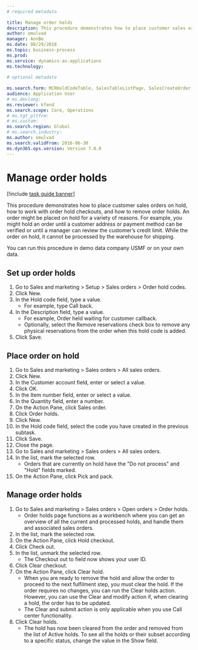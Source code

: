 ```yaml
--- 
# required metadata 
 
title: Manage order holds
description: This procedure demonstrates how to place customer sales orders on hold, how to work with order hold checkouts, and how to remove order holds. 
author: omulvad
manager: AnnBe 
ms.date: 08/29/2018
ms.topic: business-process 
ms.prod:  
ms.service: dynamics-ax-applications 
ms.technology:  
 
# optional metadata 
 
ms.search.form: MCRHoldCodeTable, SalesTableListPage, SalesCreateOrder, SalesTable, MCRHoldCodeTrans   
audience: Application User 
# ms.devlang:  
ms.reviewer: kfend
ms.search.scope: Core, Operations 
# ms.tgt_pltfrm:  
# ms.custom:  
ms.search.region: Global
# ms.search.industry: 
ms.author: omulvad
ms.search.validFrom: 2016-06-30 
ms.dyn365.ops.version: Version 7.0.0 
---
```

# Manage order holds

[!include [task guide banner](../../includes/task-guide-banner.md)]

This procedure demonstrates how to place customer sales orders on hold, how to work with order hold checkouts, and how to remove order holds. An order might be placed on hold for a variety of reasons. For example, you might hold an order until a customer address or payment method can be verified or until a manager can review the customer’s credit limit. While the order on hold, it cannot be processed by the warehouse for shipping. 

You can run this procedure in demo data company USMF or on your own data.


## Set up order holds
1. Go to Sales and marketing > Setup > Sales orders > Order hold codes.
2. Click New.
3. In the Hold code field, type a value.
    * For example, type Call back.  
4. In the Description field, type a value.
    * For example, Order held waiting for customer callback.  
    * Optionally, select the Remove reservations check box to remove any physical reservations from the order when this hold code is added.  
5. Click Save.

## Place order on hold
1. Go to Sales and marketing > Sales orders > All sales orders.
2. Click New.
3. In the Customer account field, enter or select a value.
4. Click OK.
5. In the Item number field, enter or select a value.
6. In the Quantity field, enter a number.
7. On the Action Pane, click Sales order.
8. Click Order holds.
9. Click New.
10. In the Hold code field, select the code you have created in the previous subtask.
11. Click Save.
12. Close the page.
13. Go to Sales and marketing > Sales orders > All sales orders.
14. In the list, mark the selected row.
    * Orders that are currently on hold have the "Do not process" and "Hold" fields marked.    
15. On the Action Pane, click Pick and pack.

## Manage order holds
1. Go to Sales and marketing > Sales orders > Open orders > Order holds.
    * Order holds page functions as a workbench where you can get an overview of all the current and processed holds, and handle them and associated sales orders.      
2. In the list, mark the selected row.
3. On the Action Pane, click Hold checkout.
4. Click Check out.
5. In the list, unmark the selected row.
    * The Checkout out to field now shows your user ID.   
6. Click Clear checkout.
7. On the Action Pane, click Clear hold.
    * When you are ready to remove the hold and allow the order to proceed to the next fulfilment step, you must clear the hold. If the order requires no changes, you can run the Clear holds action. However, you can use the Clear and modify action if, when clearing a hold, the order has to be updated.      
    * The Clear and submit action is only applicable when you use Call center functionality.  
8. Click Clear holds.
    * The hold has now been cleared from the order and removed from the list of Active holds. To see all the holds or their subset according to a specific status, change the value in the Show field.     

